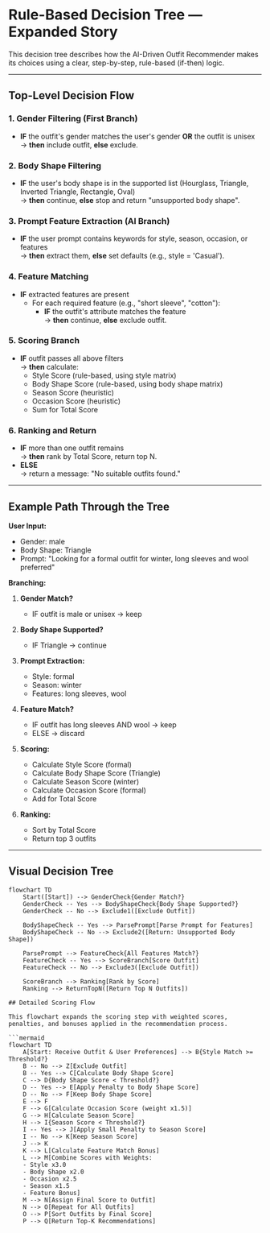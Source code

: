 # Rule-Based Decision Tree — Expanded Story

This decision tree describes how the AI-Driven Outfit Recommender makes its choices using a clear, step-by-step, rule-based (if-then) logic.

---

## Top-Level Decision Flow

### 1. **Gender Filtering (First Branch)**
- **IF** the outfit's gender matches the user's gender **OR** the outfit is unisex  
  → **then** include outfit, **else** exclude.

### 2. **Body Shape Filtering**  
- **IF** the user's body shape is in the supported list (Hourglass, Triangle, Inverted Triangle, Rectangle, Oval)  
  → **then** continue, **else** stop and return "unsupported body shape".

### 3. **Prompt Feature Extraction (AI Branch)**
- **IF** the user prompt contains keywords for style, season, occasion, or features  
  → **then** extract them, **else** set defaults (e.g., style = 'Casual').

### 4. **Feature Matching**
- **IF** extracted features are present
  - For each required feature (e.g., "short sleeve", "cotton"):
    - **IF** the outfit's attribute matches the feature  
      → **then** continue, **else** exclude outfit.

### 5. **Scoring Branch**
- **IF** outfit passes all above filters  
  → **then** calculate:
    - Style Score (rule-based, using style matrix)
    - Body Shape Score (rule-based, using body shape matrix)
    - Season Score (heuristic)
    - Occasion Score (heuristic)
    - Sum for Total Score

### 6. **Ranking and Return**
- **IF** more than one outfit remains  
  → **then** rank by Total Score, return top N.
- **ELSE**  
  → return a message: "No suitable outfits found."

---

## Example Path Through the Tree

**User Input:**  
- Gender: male  
- Body Shape: Triangle  
- Prompt: "Looking for a formal outfit for winter, long sleeves and wool preferred"

**Branching:**

1. **Gender Match?**  
   - IF outfit is male or unisex → keep

2. **Body Shape Supported?**  
   - IF Triangle → continue

3. **Prompt Extraction:**  
   - Style: formal  
   - Season: winter  
   - Features: long sleeves, wool

4. **Feature Match?**  
   - IF outfit has long sleeves AND wool → keep  
   - ELSE → discard

5. **Scoring:**  
   - Calculate Style Score (formal)  
   - Calculate Body Shape Score (Triangle)  
   - Calculate Season Score (winter)  
   - Calculate Occasion Score (formal)  
   - Add for Total Score

6. **Ranking:**  
   - Sort by Total Score  
   - Return top 3 outfits

---

## Visual Decision Tree

```mermaid
flowchart TD
    Start([Start]) --> GenderCheck{Gender Match?}
    GenderCheck -- Yes --> BodyShapeCheck{Body Shape Supported?}
    GenderCheck -- No --> Exclude1([Exclude Outfit])

    BodyShapeCheck -- Yes --> ParsePrompt[Parse Prompt for Features]
    BodyShapeCheck -- No --> Exclude2([Return: Unsupported Body Shape])

    ParsePrompt --> FeatureCheck{All Features Match?}
    FeatureCheck -- Yes --> ScoreBranch[Score Outfit]
    FeatureCheck -- No --> Exclude3([Exclude Outfit])

    ScoreBranch --> Ranking[Rank by Score]
    Ranking --> ReturnTopN([Return Top N Outfits])

## Detailed Scoring Flow

This flowchart expands the scoring step with weighted scores, penalties, and bonuses applied in the recommendation process.

```mermaid
flowchart TD
    A[Start: Receive Outfit & User Preferences] --> B{Style Match >= Threshold?}
    B -- No --> Z[Exclude Outfit]
    B -- Yes --> C[Calculate Body Shape Score]
    C --> D{Body Shape Score < Threshold?}
    D -- Yes --> E[Apply Penalty to Body Shape Score]
    D -- No --> F[Keep Body Shape Score]
    E --> F
    F --> G[Calculate Occasion Score (weight x1.5)]
    G --> H[Calculate Season Score]
    H --> I{Season Score < Threshold?}
    I -- Yes --> J[Apply Small Penalty to Season Score]
    I -- No --> K[Keep Season Score]
    J --> K
    K --> L[Calculate Feature Match Bonus]
    L --> M[Combine Scores with Weights:
    - Style x3.0
    - Body Shape x2.0
    - Occasion x2.5
    - Season x1.5
    - Feature Bonus]
    M --> N[Assign Final Score to Outfit]
    N --> O[Repeat for All Outfits]
    O --> P[Sort Outfits by Final Score]
    P --> Q[Return Top-K Recommendations]
